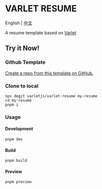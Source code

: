 # VARLET RESUME

English | [中文](https://github.com/varletjs/varlet-resume/blob/main/README.zh-CN.md)

A resume template based on [Varlet](https://github.com/varletjs/varlet)

## Try it Now!

### Github Template

[Create a repo from this template on GitHub.](https://github.com/varletjs/varlet-resume/generate)

### Clone to local

```
npx degit varletjs/varlet-resume my-resume
cd my-resume
pnpm i
```

### Usage

#### Development

```
pnpm dev
```

#### Build

```
pnpm build
```

#### Preview

```
pnpm preview
```